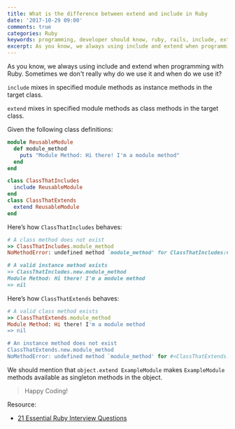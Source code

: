 ```yaml
---
title: What is the difference between extend and include in Ruby
date: '2017-10-29 09:00'
comments: true
categories: Ruby
keywords: programming, developer should know, ruby, rails, include, extend
excerpt: As you know, we always using include and extend when programming with Ruby. Sometimes we don't really why do we use it and when do we use it?
---
```


As you know, we always using include and extend when programming with Ruby. Sometimes we don't really why do we use it and when do we use it?

`include` mixes in specified module methods as instance methods in the target class.

`extend` mixes in specified module methods as class methods in the target class.

Given the following class definitions:

```ruby
module ReusableModule
  def module_method
    puts "Module Method: Hi there! I'm a module method"
  end
end

class ClassThatIncludes
  include ReusableModule
end
class ClassThatExtends
  extend ReusableModule
end
```

Here’s how `ClassThatIncludes` behaves:

```ruby
# A class method does not exist
>> ClassThatIncludes.module_method
NoMethodError: undefined method `module_method' for ClassThatIncludes:Class

# A valid instance method exists
>> ClassThatIncludes.new.module_method
Module Method: Hi there! I'm a module method
=> nil
```

Here’s how `ClassThatExtends` behaves:

```ruby
# A valid class method exists
>> ClassThatExtends.module_method
Module Method: Hi there! I'm a module method
=> nil

# An instance method does not exist
ClassThatExtends.new.module_method
NoMethodError: undefined method `module_method' for #<ClassThatExtends:0x007ffa1e0317e8>
```

We should mention that `object.extend ExampleModule` makes `ExampleModule` methods available as singleton methods in the object.


>Happy Coding!

Resource: 
- [21 Essential Ruby Interview Questions](https://www.toptal.com/ruby/interview-questions)
